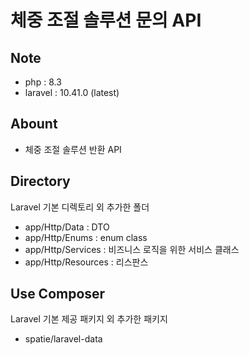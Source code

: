 # 체중 조절 솔루션 문의 API

## Note

- php : 8.3
- laravel : 10.41.0 (latest)

## Abount

- 체중 조절 솔루션 반환 API

## Directory

Laravel 기본 디렉토리 외 추가한 폴더

- app/Http/Data : DTO
- app/Http/Enums : enum class
- app/Http/Services : 비즈니스 로직을 위한 서비스 클래스
- app/Http/Resources : 리스판스

## Use Composer

Laravel 기본 제공 패키지 외 추가한 패키지

- spatie/laravel-data
